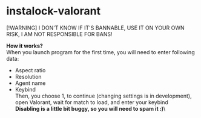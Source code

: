 # instalock-valorant
  
[!WARNING] 
I DON'T KNOW IF IT'S BANNABLE, USE IT ON YOUR OWN RISK, I AM NOT RESPONSIBLE FOR BANS!

**How it works?** \
When you launch program for the first time, you will need to enter following data:
- Aspect ratio
- Resolution
- Agent name
- Keybind \
Then, you choose 1, to continue (changing settings is in development), open Valorant, wait for match to load, and enter your keybind \
**Disabling is a little bit buggy, so you will need to spam it :)**\
